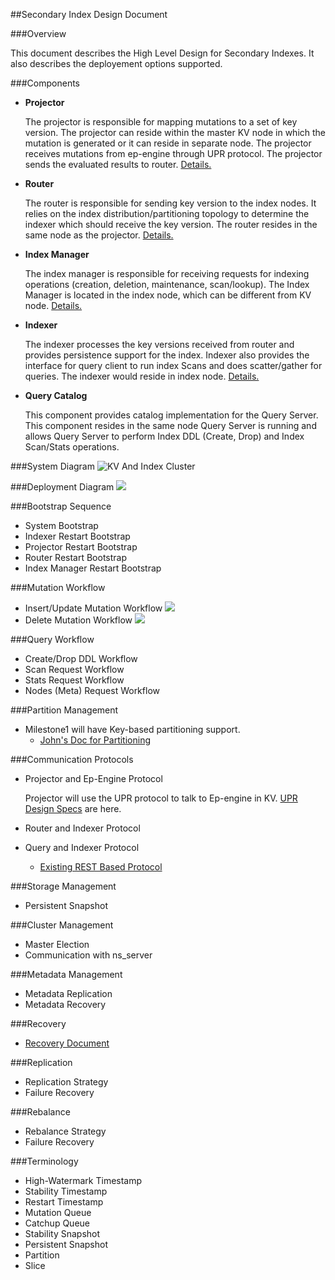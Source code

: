 ##Secondary Index Design Document


###Overview

This document describes the High Level Design for Secondary Indexes. It also describes the deployement options supported.

###Components


- __Projector__

  The projector is responsible for mapping mutations to a set of key version. The projector can reside within the master KV node in which the mutation is generated or it can reside in separate node. The projector receives mutations from ep-engine through UPR protocol. The projector sends the evaluated results to router. [Details.](markdown/projector.md)

- __Router__

  The router is responsible for sending key version to the index nodes. It relies on the index distribution/partitioning topology to determine the indexer which should receive the key version. The router resides in the same node as the projector. [Details.](markdown/router.md)
  
- __Index Manager__

  The index manager is responsible for receiving requests for indexing operations (creation, deletion, maintenance, scan/lookup). The Index Manager is located in the index node, which can be different from KV node. [Details.](markdown/index_manager.md)
  
- __Indexer__

  The indexer processes the key versions received from router and provides persistence support for the index. Indexer also provides the interface for query client to run index Scans and does scatter/gather for queries. The indexer would reside in index node.   [Details.](markdown/indexer.md)
  
- __Query Catalog__

  This component provides catalog implementation for the Query Server. This component resides in the same node Query Server is running and allows Query Server to perform Index DDL (Create, Drop) and Index Scan/Stats operations.


###System Diagram
![KV And Index Cluster](https://rawgithub.com/couchbase/indexing/master/secondary/docs/design/images/SystemDiagram.svg)

###Deployment Diagram
![](https://rawgithub.com/couchbase/indexing/master/secondary/docs/design/images/Deployment.svg)

###Bootstrap Sequence

* System Bootstrap
* Indexer Restart Bootstrap
* Projector Restart Bootstrap
* Router Restart Bootstrap
* Index Manager Restart Bootstrap

###Mutation Workflow

* Insert/Update Mutation Workflow
![](https://rawgithub.com/couchbase/indexing/master/secondary/docs/design/images/InsertWorkflow.svg)
* Delete Mutation Workflow
![](https://rawgithub.com/couchbase/indexing/master/secondary/docs/design/images/DeleteWorkflow.svg)

###Query Workflow

* Create/Drop DDL Workflow
* Scan Request Workflow
* Stats Request Workflow
* Nodes (Meta) Request Workflow

###Partition Management
* Milestone1 will have Key-based partitioning support. 
  * [John's Doc for Partitioning](https://docs.google.com/document/d/1eF3rJ63iv1awnfLkAQLmVmILBdgD4Vzc0IsCpTxmXgY/edit)

###Communication Protocols

* Projector and Ep-Engine Protocol 

  Projector will use the UPR protocol to talk to Ep-engine in KV. 
  [UPR Design Specs](https://github.com/couchbaselabs/cbupr/blob/master/index.md) are here.
  
* Router and Indexer Protocol
* Query and Indexer Protocol
  * [Existing REST Based Protocol](https://docs.google.com/document/d/1j9D4ryOi1d5CNY5EkoRuU_fc5Q3i_QwIs3zU9uObbJY/edit)

###Storage Management
* Persistent Snapshot 

###Cluster Management
* Master Election
* Communication with ns_server

###Metadata Management
* Metadata Replication
* Metadata Recovery

###Recovery
* [Recovery Document](https://docs.google.com/document/d/1rNJSVs80TtvY0gpoebsBwzhqWRBJnieSuLTnxuDzUTQ/edit) 

###Replication
* Replication Strategy
* Failure Recovery

###Rebalance
* Rebalance Strategy
* Failure Recovery

###Terminology

- High-Watermark Timestamp
- Stability Timestamp
- Restart Timestamp
- Mutation Queue
- Catchup Queue
- Stability Snapshot
- Persistent Snapshot
- Partition
- Slice

